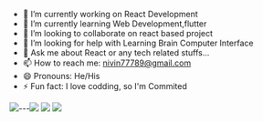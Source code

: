 

- 🔭 I’m currently working on React Development
- 🌱 I’m currently learning Web Development,flutter
- 👯 I’m looking to collaborate on react based project
- 🤔 I’m looking for help with Learning Brain Computer Interface
- 💬 Ask me about React or any tech related stuffs...
- 📫 How to reach me: nivin77789@gmail.com
- 😄 Pronouns: He/His
- ⚡ Fun fact: I love codding, so I'm Commited

<img src="https://github-readme-streak-stats.herokuapp.com/?user=nivin77789&theme=tokyonight_duo&date_format=M%20j%5B%2C%20Y%5D"><nobr>---<img src="https://github-readme-stats.vercel.app/api?username=nivin77789&show_icons=true&title_color=C0C0C0&icon_color=800080&text_color=daf7dc&bg_color=0D1117">
  <img src="https://github-readme-stats.vercel.app/api?username=nivin77789&theme=tokyonight_duo&show_icons=true&title_color=C0C0C0&icon_color=800080&text_color=daf7dc&bg_color=0D1117"><nobr>
<img src="https://github-readme-stats.vercel.app/api/top-langs/?username=nivin77789&layout=compact&bg_color=0D1117">

